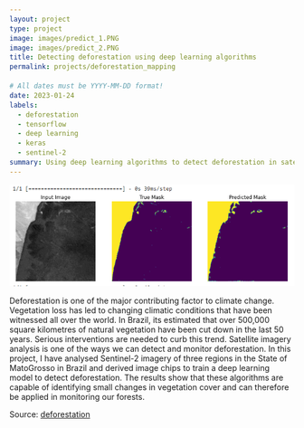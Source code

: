 ```yaml
---
layout: project
type: project
image: images/predict_1.PNG
image: images/predict_2.PNG
title: Detecting deforestation using deep learning algorithms
permalink: projects/deforestation_mapping

# All dates must be YYYY-MM-DD format!
date: 2023-01-24
labels:
  - deforestation
  - tensorflow
  - deep learning
  - keras
  - sentinel-2
summary: Using deep learning algorithms to detect deforestation in satellite imagery
---
```

<img class="ui image" src="../images/predict_2.PNG">

Deforestation is one of the major contributing factor to climate change. Vegetation loss has led to changing climatic conditions that have been witnessed all over the world. In Brazil, its estimated that over 500,000 square kilometres of natural vegetation have been cut down in the last 50 years. Serious interventions are needed to curb this trend. Satellite imagery analysis is one of the ways we can detect and monitor deforestation. In this project, I have analysed Sentinel-2 imagery of three regions in the State of MatoGrosso in Brazil and derived image chips to train a deep learning model to detect deforestation. 
The results show that these algorithms are capable of identifying small changes in vegetation cover and can therefore be applied in monitoring our forests.

Source: <a href="https://github.com/japhethkimeu/deep_learning"><i class="large github icon"></i>deforestation</a>

